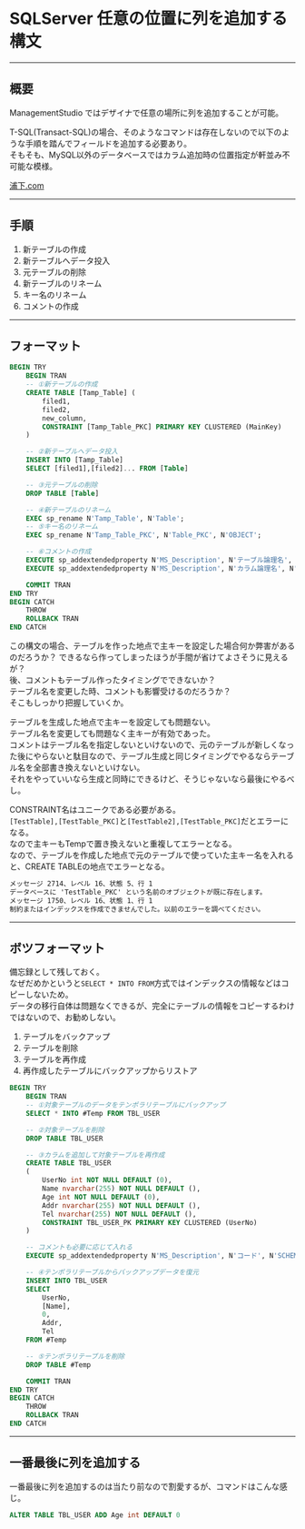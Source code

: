 # SQLServer 任意の位置に列を追加する構文

---

## 概要

ManagementStudio ではデザイナで任意の場所に列を追加することが可能。  

T-SQL(Transact-SQL)の場合、そのようなコマンドは存在しないので以下のような手順を踏んでフィールドを追加する必要あり。  
そもそも、MySQL以外のデータベースではカラム追加時の位置指定が軒並み不可能な模様。  

[浦下.com](https://urashita.com/archives/13652)  

---

## 手順

1. 新テーブルの作成  
2. 新テーブルへデータ投入  
3. 元テーブルの削除  
4. 新テーブルのリネーム  
5. キー名のリネーム  
6. コメントの作成  

---

## フォーマット

``` sql
BEGIN TRY
    BEGIN TRAN
    -- ①新テーブルの作成
    CREATE TABLE [Tamp_Table] (
        filed1,
        filed2,
        new_column,
        CONSTRAINT [Tamp_Table_PKC] PRIMARY KEY CLUSTERED (MainKey)
    )

    -- ②新テーブルへデータ投入
    INSERT INTO [Tamp_Table]
    SELECT [filed1],[filed2]... FROM [Table]

    -- ③元テーブルの削除
    DROP TABLE [Table]

    -- ④新テーブルのリネーム
    EXEC sp_rename N'Tamp_Table', N'Table';
    -- ⑤キー名のリネーム
    EXEC sp_rename N'Tamp_Table_PKC', N'Table_PKC', N'OBJECT';

    -- ⑥コメントの作成
    EXECUTE sp_addextendedproperty N'MS_Description', N'テーブル論理名', N'SCHEMA', N'dbo', N'TABLE', N'TestTable', NULL, NULL;
    EXECUTE sp_addextendedproperty N'MS_Description', N'カラム論理名', N'SCHEMA', N'dbo', N'TABLE', N'Table', N'COLUMN', N'カラム物理名';

    COMMIT TRAN
END TRY
BEGIN CATCH
    THROW
    ROLLBACK TRAN
END CATCH
```

この構文の場合、テーブルを作った地点で主キーを設定した場合何か弊害があるのだろうか？
できるなら作ってしまったほうが手間が省けてよさそうに見えるが？  
後、コメントもテーブル作ったタイミングでできないか？  
テーブル名を変更した時、コメントも影響受けるのだろうか？  
そこもしっかり把握していくか。  

テーブルを生成した地点で主キーを設定しても問題ない。  
テーブル名を変更しても問題なく主キーが有効であった。  
コメントはテーブル名を指定しないといけないので、元のテーブルが新しくなった後にやらないと駄目なので、テーブル生成と同じタイミングでやるならテーブル名を全部書き換えないといけない。  
それをやっていいなら生成と同時にできるけど、そうじゃないなら最後にやるべし。  

CONSTRAINT名はユニークである必要がある。  
`[TestTable],[TestTable_PKC]`と`[TestTable2],[TestTable_PKC]`だとエラーになる。  
なので主キーもTempで置き換えないと重複してエラーとなる。  
なので、テーブルを作成した地点で元のテーブルで使っていた主キー名を入れると、CREATE TABLEの地点でエラーとなる。  

``` txt
メッセージ 2714、レベル 16、状態 5、行 1
データベースに 'TestTable_PKC' という名前のオブジェクトが既に存在します。
メッセージ 1750、レベル 16、状態 1、行 1
制約またはインデックスを作成できませんでした。以前のエラーを調べてください。
```

---

## ボツフォーマット

備忘録として残しておく。  
なぜだめかというと`SELECT * INTO FROM`方式ではインデックスの情報などはコピーしないため。  
データの移行自体は問題なくできるが、完全にテーブルの情報をコピーするわけではないので、お勧めしない。  

1. テーブルをバックアップ  
2. テーブルを削除  
3. テーブルを再作成  
4. 再作成したテーブルにバックアップからリストア  

``` SQL
BEGIN TRY
    BEGIN TRAN
    -- ①対象テーブルのデータをテンポラリテーブルにバックアップ
    SELECT * INTO #Temp FROM TBL_USER

    -- ②対象テーブルを削除
    DROP TABLE TBL_USER

    -- ③カラムを追加して対象テーブルを再作成
    CREATE TABLE TBL_USER
    (
        UserNo int NOT NULL DEFAULT (0),
        Name nvarchar(255) NOT NULL DEFAULT (),
        Age int NOT NULL DEFAULT (0),
        Addr nvarchar(255) NOT NULL DEFAULT (),
        Tel nvarchar(255) NOT NULL DEFAULT (),
        CONSTRAINT TBL_USER_PK PRIMARY KEY CLUSTERED (UserNo)
    )

    -- コメントも必要に応じて入れる
    EXECUTE sp_addextendedproperty N'MS_Description', N'コード', N'SCHEMA', N'dbo', N'TABLE', N'Src_Table', N'COLUMN', N'Code'

    -- ④テンポラリテーブルからバックアップデータを復元
    INSERT INTO TBL_USER
    SELECT
        UserNo,
        [Name],
        0,
        Addr,
        Tel
    FROM #Temp

    -- ⑤テンポラリテーブルを削除
    DROP TABLE #Temp

    COMMIT TRAN
END TRY
BEGIN CATCH
    THROW
    ROLLBACK TRAN
END CATCH
```

---

## 一番最後に列を追加する

一番最後に列を追加するのは当たり前なので割愛するが、コマンドはこんな感じ。

``` sql : TBK_USERに年齢カラムを追加するクエリ
ALTER TABLE TBL_USER ADD Age int DEFAULT 0
```
